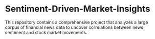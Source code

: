 # Sentiment-Driven-Market-Insights
This repository contains a comprehensive project that analyzes a large corpus of financial news data to uncover correlations between news sentiment and stock market movements.
